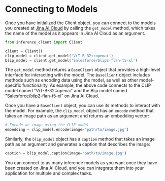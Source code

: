 # Connecting to Models

Once you have initialized the Client object, you can connect to the models you created at [Jina AI Cloud](https://cloud.jina.ai) by calling the `get_model` method, which takes the name of the model as it appears in Jina AI Cloud as an argument.

```python
from inference_client import Client

client = Client()
clip_model = client.get_model('ViT-B-32::openai')
blip_model = client.get_model('Salesforce/blip2-flan-t5-xl')
```

The `get_model` method returns a `BaseClient` object that provides a high-level interface for interacting with the model. 
The `BaseClient` object includes methods such as encoding data using the model, as well as other model-specific functionality. 
As example, the above code connects to the CLIP model named "ViT-B-32::openai" and the Blip model named "Salesforce/blip2-flan-t5-xl" on Jina AI Cloud.

Once you have a `BaseClient` object, you can use its methods to interact with the model. 
For example, the `clip_model` object has an `encode` method that takes an image path as an argument and returns an embedding vector:

```python
# Encode an image using the CLIP model
embedding = clip_model.encode(image='path/to/image.jpg')
```

Similarly, the `blip_model` object has a `caption` method that takes an image path as an argument and generates a caption that describes the image:

```python
caption = blip_model.caption(image='path/to/image.jpg')
```

You can connect to as many inference models as you want once they have been created on Jina AI Cloud, and you can integrate them into your application for multiple and complex tasks.